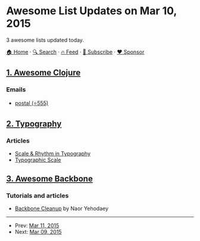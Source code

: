 # Awesome List Updates on Mar 10, 2015

3 awesome lists updated today.

[🏠 Home](/README.md) · [🔍 Search](https://www.trackawesomelist.com/search/) · [🔥 Feed](https://www.trackawesomelist.com/rss.xml) · [📮 Subscribe](https://trackawesomelist.us17.list-manage.com/subscribe?u=d2f0117aa829c83a63ec63c2f&id=36a103854c) · [❤️  Sponsor](https://github.com/sponsors/theowenyoung)



## [1. Awesome Clojure](/content/razum2um/awesome-clojure/README.md)

### Emails

*   [postal (⭐555)](https://github.com/drewr/postal)

## [2. Typography](/content/deanhume/typography/README.md)

### Articles

*   [Scale & Rhythm in Typography](http://lamb.cc/typograph/)
*   [Typographic Scale](http://retinart.net/typography/typographicscale/)

## [3. Awesome Backbone](/content/sadcitizen/awesome-backbone/README.md)

### Tutorials and articles

*   [Backbone Cleanup](http://www.webdeveasy.com/backbone-cleanup/) by Naor Yehodaey

---

- Prev: [Mar 11, 2015](/content/2015/03/11/README.md)
- Next: [Mar 09, 2015](/content/2015/03/09/README.md)